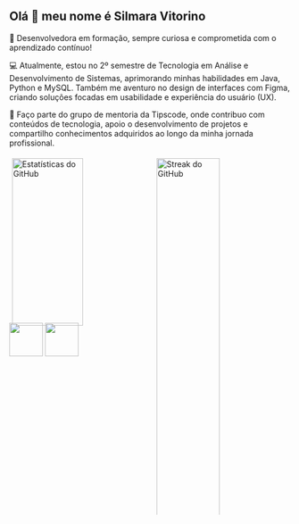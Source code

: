 ## Olá 👋 meu nome é Silmara Vitorino

🌟 Desenvolvedora em formação, sempre curiosa e comprometida com o aprendizado contínuo!

💻 Atualmente, estou no 2º semestre de Tecnologia em Análise e Desenvolvimento de Sistemas, aprimorando minhas habilidades em Java, Python e MySQL. Também me aventuro no design de interfaces com Figma, criando soluções focadas em usabilidade e experiência do usuário (UX).

🚀 Faço parte do grupo de mentoria da Tipscode, onde contribuo com conteúdos de tecnologia, apoio o desenvolvimento de projetos e compartilho conhecimentos adquiridos ao longo da minha jornada profissional.

<div style="display: flex; justify-content: center; align-items: flex-start; width: 100%; height: 300px;">
  <img
    src="https://github-readme-stats.vercel.app/api?username=Silmaravv&theme=tokyonight&show_icons=true&hide_border=false&count_private=true"
    style="width: 50.9%; margin: 5px; height: 100%; box-sizing: border-box; object-fit: contain;"
    alt="Estatísticas do GitHub"
  />
  <img
    src="https://github-readme-streak-stats.herokuapp.com/?user=Silmaravv&theme=tokyonight&hide_border=false"
    style="width: 48%; margin: 5px; height: 213%; box-sizing: border-box;"
    alt="Streak do GitHub"
  />
</div>

<div>
  <img src="https://cdn.jsdelivr.net/gh/devicons/devicon@latest/icons/java/java-original-wordmark.svg"style="width: 60px; height: 60px;" />   
  <img src="https://cdn.jsdelivr.net/gh/devicons/devicon@latest/icons/python/python-original-wordmark.svg"style="width: 60px; height: 60px;" />   
</div>
